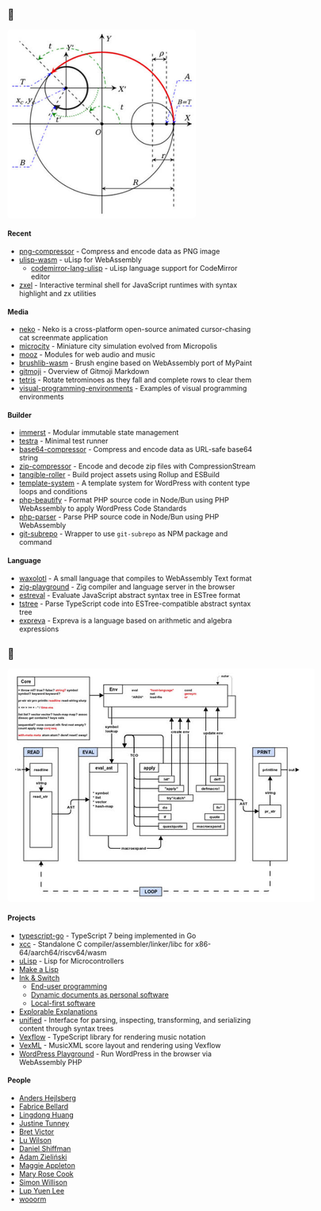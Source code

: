 
## :seedling:

<img src="assets/resonance-cascade.jpg" alt="Resonance Cascade" style="max-width:380px;border-radius:6px;background-color:#fff">

#### Recent

- [png-compressor](https://github.com/eliot-akira/png-compressor) - Compress and encode data as PNG image
- [ulisp-wasm](https://github.com/eliot-akira/ulisp-wasm) - uLisp for WebAssembly
  - [codemirror-lang-ulisp](https://github.com/eliot-akira/codemirror-lang-ulisp) - uLisp language support for CodeMirror editor
- [zxel](https://github.com/eliot-akira/zxel) - Interactive terminal shell for JavaScript runtimes with syntax highlight and zx utilities

#### Media

- [neko](https://github.com/eliot-akira/neko) - Neko is a cross-platform open-source animated cursor-chasing cat screenmate application
- [microcity](https://github.com/eliot-akira/microcity) - Miniature city simulation evolved from Micropolis
- [mooz](https://github.com/moozap/mooz) - Modules for web audio and music
- [brushlib-wasm](https://github.com/eliot-akira/brushlib-wasm) - Brush engine based on WebAssembly port of MyPaint
- [gitmoji](https://github.com/eliot-akira/gitmoji) - Overview of Gitmoji Markdown
- [tetris](https://github.com/eliot-akira/tetris) - Rotate tetrominoes as they fall and complete rows to clear them
- [visual-programming-environments](https://github.com/eliot-akira/visual-programming-environments) - Examples of visual programming environments

#### Builder

- [immerst](https://github.com/eliot-akira/immerst) - Modular immutable state management
- [testra](https://github.com/eliot-akira/testra) - Minimal test runner
- [base64-compressor](https://github.com/eliot-akira/base64-compressor) - Compress and encode data as URL-safe base64 string
- [zip-compressor](https://github.com/eliot-akira/zip-compressor) - Encode and decode zip files with CompressionStream
- [tangible-roller](https://github.com/TangibleInc/tangible-roller) - Build project assets using Rollup and ESBuild 
- [template-system](https://github.com/TangibleInc/template-system) - A template system for WordPress with content type loops and conditions 
- [php-beautify](https://github.com/expreva/php-beautify) - Format PHP source code in Node/Bun using PHP WebAssembly to apply WordPress Code Standards
- [php-parser](https://github.com/expreva/php-parser) - Parse PHP source code in Node/Bun using PHP WebAssembly
- [git-subrepo](https://github.com/TangibleInc/git-subrepo) - Wrapper to use `git-subrepo` as NPM package and command

#### Language

- [waxolotl](https://github.com/eliot-akira/waxolotl) - A small language that compiles to WebAssembly Text format
- [zig-playground](https://github.com/eliot-akira/zig-playground) - Zig compiler and language server in the browser
- [estreval](https://github.com/expreva/estreval) - Evaluate JavaScript abstract syntax tree in ESTree format
- [tstree](https://github.com/expreva/tstree) - Parse TypeScript code into ESTree-compatible abstract syntax tree
- [expreva](https://github.com/expreva) - Expreva is a language based on arithmetic and algebra expressions

## :eyes:

<img src="assets/stepA_mal.jpg" alt="LISP" style="max-width:620px;border-radius:6px">

#### Projects

- [typescript-go](https://github.com/microsoft/typescript-go) - TypeScript 7 being implemented in Go
- [xcc](https://github.com/tyfkda/xcc) -  Standalone C compiler/assembler/linker/libc for x86-64/aarch64/riscv64/wasm
- [uLisp](http://www.ulisp.com/) - Lisp for Microcontrollers
- [Make a Lisp](https://github.com/kanaka/mal)
- [Ink & Switch](https://www.inkandswitch.com)
  - [End-user programming](https://www.inkandswitch.com/end-user-programming/)
  - [Dynamic documents as personal software](https://www.inkandswitch.com/potluck/)
  - [Local-first software](https://www.inkandswitch.com/local-first/)
- [Explorable Explanations](https://explorabl.es/all/)
- [unified](https://unifiedjs.com/) - Interface for parsing, inspecting, transforming, and serializing content through syntax trees 
- [Vexflow](https://github.com/vexflow/vexflow) - TypeScript library for rendering music notation
- [VexML](https://github.com/stringsync/vexml) - MusicXML score layout and rendering using Vexflow
- [WordPress Playground](https://github.com/WordPress/wordpress-playground) - Run WordPress in the browser via WebAssembly PHP

#### People

- [Anders Hejlsberg](https://github.com/ahejlsberg)
- [Fabrice Bellard](https://bellard.org/)
- [Lingdong Huang](https://github.com/LingDong-)
- [Justine Tunney](https://github.com/jart)
- [Bret Victor](https://worrydream.com/)
- [Lu Wilson](https://github.com/TodePond/)
- [Daniel Shiffman](https://github.com/shiffman)
- [Adam Zieliński](https://github.com/adamziel)
- [Maggie Appleton](https://maggieappleton.com/)
- [Mary Rose Cook](https://maryrosecook.com/)
- [Simon Willison](https://github.com/simonw)
- [Lup Yuen Lee](https://lupyuen.org/)
- [wooorm](https://github.com/wooorm)
